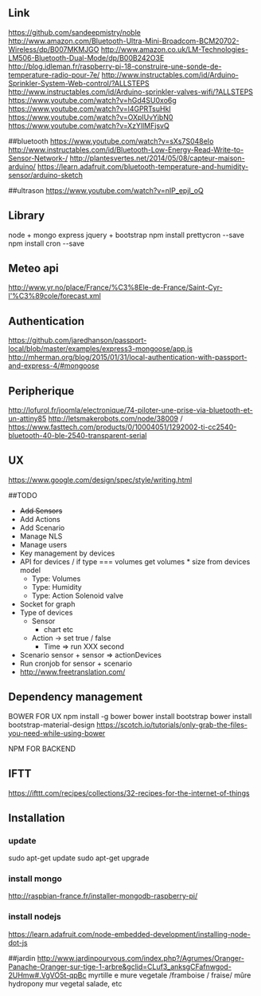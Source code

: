 ## Link
https://github.com/sandeepmistry/noble
http://www.amazon.com/Bluetooth-Ultra-Mini-Broadcom-BCM20702-Wireless/dp/B007MKMJGO
http://www.amazon.co.uk/LM-Technologies-LM506-Bluetooth-Dual-Mode/dp/B00B242O3E
http://blog.idleman.fr/raspberry-pi-18-construire-une-sonde-de-temperature-radio-pour-7e/
http://www.instructables.com/id/Arduino-Sprinkler-System-Web-control/?ALLSTEPS
http://www.instructables.com/id/Arduino-sprinkler-valves-wifi/?ALLSTEPS
https://www.youtube.com/watch?v=hGd4SU0xo6g
https://www.youtube.com/watch?v=l4GPRTsuHkI
https://www.youtube.com/watch?v=OXpIUvYjbN0
https://www.youtube.com/watch?v=XzYllMFjsvQ

##bluetooth
https://www.youtube.com/watch?v=sXs7S048eIo
http://www.instructables.com/id/Bluetooth-Low-Energy-Read-Write-to-Sensor-Network-/
http://plantesvertes.net/2014/05/08/capteur-maison-arduino/
https://learn.adafruit.com/bluetooth-temperature-and-humidity-sensor/arduino-sketch

##ultrason
https://www.youtube.com/watch?v=nIP_epjI_oQ

## Library
node + mongo
express
jquery + bootstrap
npm install prettycron --save
npm install cron --save

## Meteo api
http://www.yr.no/place/France/%C3%8Ele-de-France/Saint-Cyr-l'%C3%89cole/forecast.xml

## Authentication
https://github.com/jaredhanson/passport-local/blob/master/examples/express3-mongoose/app.js
http://mherman.org/blog/2015/01/31/local-authentication-with-passport-and-express-4/#mongoose

## Peripherique
http://lofurol.fr/joomla/electronique/74-piloter-une-prise-via-bluetooth-et-un-attiny85
http://letsmakerobots.com/node/38009 / https://www.fasttech.com/products/0/10004051/1292002-ti-cc2540-bluetooth-40-ble-2540-transparent-serial

## UX
https://www.google.com/design/spec/style/writing.html

##TODO
* ~~Add Sensors~~
* Add Actions
* Add Scenario
* Manage NLS
* Manage users
* Key management by devices
* API for devices / if type === volumes get volumes * size from devices model
    * Type: Volumes
    * Type: Humidity
    * Type: Action Solenoid valve
* Socket for graph
* Type of devices
    * Sensor
        * chart etc
    * Action -> set true / false
        * Time => run XXX second
* Scenario sensor + sensor => actionDevices
* Run cronjob for sensor + scenario
* http://www.freetranslation.com/


## Dependency management
BOWER FOR UX
npm install -g bower
bower install bootstrap
bower install bootstrap-material-design
https://scotch.io/tutorials/only-grab-the-files-you-need-while-using-bower

NPM FOR BACKEND

## IFTT
https://ifttt.com/recipes/collections/32-recipes-for-the-internet-of-things

## Installation

### update
sudo apt-get update
sudo apt-get upgrade

### install mongo
http://raspbian-france.fr/installer-mongodb-raspberry-pi/

### install nodejs
https://learn.adafruit.com/node-embedded-development/installing-node-dot-js

##jardin
http://www.jardinpourvous.com/index.php?/Agrumes/Oranger-Panache-Oranger-sur-tige-1-arbre&gclid=CLuf3_anksgCFafnwgod-2UHmw#.VgVO5t-qpBc
myrtille
 e
mure vegetale /framboise / fraise/ mûre
hydropony mur vegetal salade, etc